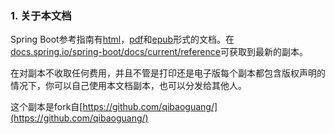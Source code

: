 ### 1. 关于本文档

Spring Boot参考指南有[html](http://docs.spring.io/spring-boot/docs/1.3.0.BUILD-SNAPSHOT/reference/html)，[pdf](http://docs.spring.io/spring-boot/docs/1.3.0.BUILD-SNAPSHOT/reference/pdf/spring-boot-reference.pdf)和[epub](http://docs.spring.io/spring-boot/docs/1.3.0.BUILD-SNAPSHOT/reference/epub/spring-boot-reference.epub)形式的文档。在[docs.spring.io/spring-boot/docs/current/reference](http://docs.spring.io/spring-boot/docs/current/reference)可获取到最新的副本。

在对副本不收取任何费用，并且不管是打印还是电子版每个副本都包含版权声明的情况下，你可以自己使用本文档副本，也可以分发给其他人。

这个副本是fork自[https://github.com/qibaoguang/](https://github.com/qibaoguang/)
